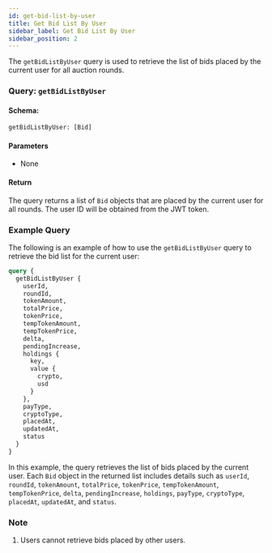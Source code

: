 ```yaml
---
id: get-bid-list-by-user
title: Get Bid List By User
sidebar_label: Get Bid List By User
sidebar_position: 2
---
```


The `getBidListByUser` query is used to retrieve the list of bids placed by the current user for all auction rounds.

### Query: `getBidListByUser`

#### Schema:
```graphql
getBidListByUser: [Bid]
```

#### Parameters

- None

#### Return

The query returns a list of `Bid` objects that are placed by the current user for all rounds. The user ID will be obtained from the JWT token.

### Example Query

The following is an example of how to use the `getBidListByUser` query to retrieve the bid list for the current user:

```graphql
query {
  getBidListByUser {
    userId,
    roundId,
    tokenAmount,
    totalPrice,
    tokenPrice,
    tempTokenAmount,
    tempTokenPrice,
    delta,
    pendingIncrease,
    holdings {
      key,
      value {
        crypto,
        usd
      }
    },
    payType,
    cryptoType,
    placedAt,
    updatedAt,
    status
  }
}
```

In this example, the query retrieves the list of bids placed by the current user. Each `Bid` object in the returned list includes details such as `userId`, `roundId`, `tokenAmount`, `totalPrice`, `tokenPrice`, `tempTokenAmount`, `tempTokenPrice`, `delta`, `pendingIncrease`, `holdings`, `payType`, `cryptoType`, `placedAt`, `updatedAt`, and `status`.

### Note

1. Users cannot retrieve bids placed by other users.